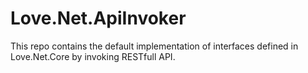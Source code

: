 # Love.Net.ApiInvoker
This repo contains the default implementation of interfaces defined in Love.Net.Core by invoking RESTfull API.
